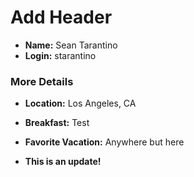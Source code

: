 # Add Header

* **Name:** Sean Tarantino
* **Login:** starantino

### More Details

* **Location:** Los Angeles, CA

* **Breakfast:** Test
* **Favorite Vacation:** Anywhere but here
* **This is an update!**
